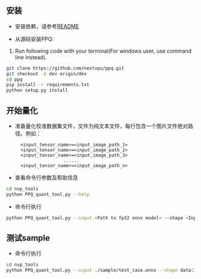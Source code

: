 ## 安装

* 安装依赖，请参考[README](https://github.com/nextvpu/ppq/README.md)

* 从源码安装PPQ:

1. Run following code with your terminal(For windows user, use command line instead).

```bash
git clone https://github.com/nextvpu/ppq.git
git checkout -b dev origin/dev
cd ppq
pip install -r requirements.txt
python setup.py install
```
## 开始量化

* 准备量化校准数据集文件，文件为纯文本文件，每行包含一个图片文件绝对路径。例如：

        <input_tensor_name>=<input_image_path_1>
        <input_tensor_name>=<input_image_path_2>
        <input_tensor_name>=<input_image_path_3>
                        ......
        <input_tensor_name>=<input_image_path_n>

* 查看命令行参数及帮助信息

```bash
cd nvp_tools
python PPQ_quant_tool.py --help
```

* 命令行执行

```bash
python PPQ_quant_tool.py --input <Path to fp32 onnx model> --shape <Input shape> --calibration <Path to calibration file> --mean <Image normalization parameter, mean>  --std <Image normalization parameter, std> --outdir <Directory to store output artifacts> --device <cpu/cuda>
```

## 测试sample

* 命令行执行

```bash
cd nvp_tools
python PPQ_quant_tool.py --input ./sample/test_case.onnx --shape data:1x1x112x112 --calibration ./sample/calib.txt --mean data:128  --std data:128 --outdir ./sample --device cuda
```